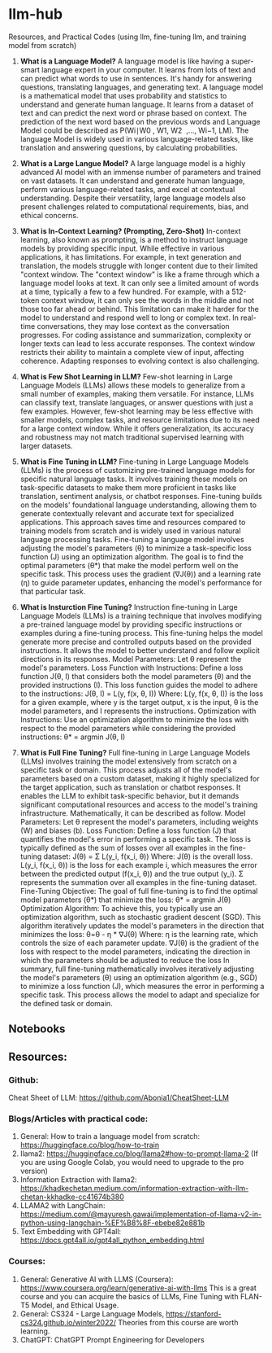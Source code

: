 # llm-hub
Resources, and Practical Codes (using llm, fine-tuning llm, and training model from scratch)

1. **What is a Language Model?** A language model is like having a super-smart language expert in your computer. It learns from lots of text and can predict what words to use in sentences. It's handy for answering questions, translating languages, and generating text. 
A language model is a mathematical model that uses probability and statistics to understand and generate human language. It learns from a dataset of text and can predict the next word or phrase based on context. The prediction of the next word based on the previous words and Language Model could be described as P(Wi∣W0 ​, W1, W2 ​ ,…, Wi−1, LM). The language Model is widely used in various language-related tasks, like translation and answering questions, by calculating probabilities. 

2. **What is a Large Langue Model?** A large language model is a highly advanced AI model with an immense number of parameters and trained on vast datasets. It can understand and generate human language, perform various language-related tasks, and excel at contextual understanding. Despite their versatility, large language models also present challenges related to computational requirements, bias, and ethical concerns.

3. **What is In-Context Learning? (Prompting, Zero-Shot)** In-context learning, also known as prompting, is a method to instruct language models by providing specific input. While effective in various applications, it has limitations. For example, in text generation and translation, the models struggle with longer content due to their limited "context window.
The "context window" is like a frame through which a language model looks at text. It can only see a limited amount of words at a time, typically a few to a few hundred. For example, with a 512-token context window, it can only see the words in the middle and not those too far ahead or behind. This limitation can make it harder for the model to understand and respond well to long or complex text.
In real-time conversations, they may lose context as the conversation progresses. For coding assistance and summarization, complexity or longer texts can lead to less accurate responses. The context window restricts their ability to maintain a complete view of input, affecting coherence. Adapting responses to evolving context is also challenging.

4. **What is Few Shot Learning in LLM?** Few-shot learning in Large Language Models (LLMs) allows these models to generalize from a small number of examples, making them versatile. For instance, LLMs can classify text, translate languages, or answer questions with just a few examples. However, few-shot learning may be less effective with smaller models, complex tasks, and resource limitations due to its need for a large context window. While it offers generalization, its accuracy and robustness may not match traditional supervised learning with larger datasets.

5. **What is Fine Tuning in LLM?** Fine-tuning in Large Language Models (LLMs) is the process of customizing pre-trained language models for specific natural language tasks. It involves training these models on task-specific datasets to make them more proficient in tasks like translation, sentiment analysis, or chatbot responses. Fine-tuning builds on the models' foundational language understanding, allowing them to generate contextually relevant and accurate text for specialized applications. This approach saves time and resources compared to training models from scratch and is widely used in various natural language processing tasks.
Fine-tuning a language model involves adjusting the model's parameters (θ) to minimize a task-specific loss function (J) using an optimization algorithm. The goal is to find the optimal parameters (θ*) that make the model perform well on the specific task. This process uses the gradient (∇J(θ)) and a learning rate (η) to guide parameter updates, enhancing the model's performance for that particular task.

6. **What is Insturction Fine Tuning?** Instruction fine-tuning in Large Language Models (LLMs) is a training technique that involves modifying a pre-trained language model by providing specific instructions or examples during a fine-tuning process. This fine-tuning helps the model generate more precise and controlled outputs based on the provided instructions. It allows the model to better understand and follow explicit directions in its responses.
Model Parameters: Let θ represent the model's parameters.
Loss Function with Instructions: Define a loss function J(θ, I) that considers both the model parameters (θ) and the provided instructions (I). This loss function guides the model to adhere to the instructions: J(θ, I) = L(y, f(x, θ, I)) Where: L(y, f(x, θ, I)) is the loss for a given example, where y is the target output, x is the input, θ is the model parameters, and I represents the instructions.
Optimization with Instructions: Use an optimization algorithm to minimize the loss with respect to the model parameters while considering the provided instructions: θ* = argmin J(θ, I)

7. **What is Full Fine Tuning?** Full fine-tuning in Large Language Models (LLMs) involves training the model extensively from scratch on a specific task or domain. This process adjusts all of the model's parameters based on a custom dataset, making it highly specialized for the target application, such as translation or chatbot responses. It enables the LLM to exhibit task-specific behavior, but it demands significant computational resources and access to the model's training infrastructure.
Mathematically, it can be described as follow.
Model Parameters:
Let θ represent the model's parameters, including weights (W) and biases (b). 
Loss Function:
Define a loss function (J) that quantifies the model's error in performing a specific task. The loss is typically defined as the sum of losses over all examples in the fine-tuning dataset: J(θ) = Σ L(y_i, f(x_i, θ)) Where: J(θ) is the overall loss. L(y_i, f(x_i, θ)) is the loss for each example i, which measures the error between the predicted output (f(x_i, θ)) and the true output (y_i). Σ represents the summation over all examples in the fine-tuning dataset.
Fine-Tuning Objective:
The goal of full fine-tuning is to find the optimal model parameters (θ*) that minimize the loss: θ* = argmin J(θ)
Optimization Algorithm:
To achieve this, you typically use an optimization algorithm, such as stochastic gradient descent (SGD). This algorithm iteratively updates the model's parameters in the direction that minimizes the loss: θ=θ - η * ∇J(θ) Where: η is the learning rate, which controls the size of each parameter update. ∇J(θ) is the gradient of the loss with respect to the model parameters, indicating the direction in which the parameters should be adjusted to reduce the loss
In summary, full fine-tuning mathematically involves iteratively adjusting the model's parameters (θ) using an optimization algorithm (e.g., SGD) to minimize a loss function (J), which measures the error in performing a specific task. This process allows the model to adapt and specialize for the defined task or domain.

## Notebooks

## Resources:
### Github:
Cheat Sheet of LLM: https://github.com/Abonia1/CheatSheet-LLM

### Blogs/Articles with practical code:
1. General: How to train a language model from scratch: https://huggingface.co/blog/how-to-train
2. llama2: https://huggingface.co/blog/llama2#how-to-prompt-llama-2 (If you are using Google Colab, you would need to upgrade to the pro version)
3. Information Extraction with llama2: https://khadkechetan.medium.com/information-extraction-with-llm-chetan-kkhadke-cc41674b380
4. LLAMA2 with LangChain: https://medium.com/@mayuresh.gawai/implementation-of-llama-v2-in-python-using-langchain-%EF%B8%8F-ebebe82e881b
5. Text Embedding with GPT4all: https://docs.gpt4all.io/gpt4all_python_embedding.html
 
### Courses:
1. General: Generative AI with LLMS (Coursera): https://www.coursera.org/learn/generative-ai-with-llms
   This is a great course and you can acquire the basics of LLMs, Fine Tuning with FLAN-T5 Model, and Ethical Usage.
2. General: CS324 - Large Language Models, https://stanford-cs324.github.io/winter2022/
   Theories from this course are worth learning.
3. ChatGPT: ChatGPT Prompt Engineering for Developers


